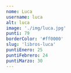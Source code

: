 ```yaml
---
nome: Luca
username: luca
alt: luca
image: './img/luca.jpg'
punti: 79
borderColor: '#ff0000'
slug: 'libros-luca'
puntiEnero: 25
puntiFebrero: 24
puntiMarzo: 30
---
```

